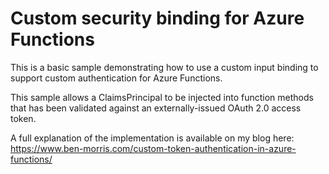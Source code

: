 # Custom security binding for Azure Functions

This is a basic sample demonstrating how to use a custom input binding to support custom authentication for Azure Functions.

This sample allows a ClaimsPrincipal to be injected into function methods that has been validated against an externally-issued OAuth 2.0 access token.

A full explanation of the implementation is available on my blog here: https://www.ben-morris.com/custom-token-authentication-in-azure-functions/

